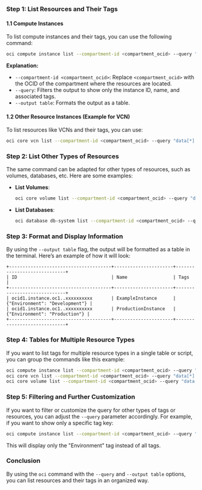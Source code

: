 ### Step 1: List Resources and Their Tags

#### 1.1 Compute Instances
To list compute instances and their tags, you can use the following command:

```bash
oci compute instance list --compartment-id <compartment_ocid> --query "data[*].{ID:id, Name:display-name, Tags:freeform-tags}" --output table
```

**Explanation:**
- `--compartment-id <compartment_ocid>`: Replace `<compartment_ocid>` with the OCID of the compartment where the resources are located.
- `--query`: Filters the output to show only the instance ID, name, and associated tags.
- `--output table`: Formats the output as a table.

#### 1.2 Other Resource Instances (Example for VCN)
To list resources like VCNs and their tags, you can use:

```bash
oci core vcn list --compartment-id <compartment_ocid> --query "data[*].{ID:id, Name:display-name, Tags:freeform-tags}" --output table
```

### Step 2: List Other Types of Resources
The same command can be adapted for other types of resources, such as volumes, databases, etc. Here are some examples:

- **List Volumes**:
  ```bash
  oci core volume list --compartment-id <compartment_ocid> --query "data[*].{ID:id, Name:display-name, Tags:freeform-tags}" --output table
  ```

- **List Databases**:
  ```bash
  oci database db-system list --compartment-id <compartment_ocid> --query "data[*].{ID:id, Name:display-name, Tags:freeform-tags}" --output table
  ```

### Step 3: Format and Display Information
By using the `--output table` flag, the output will be formatted as a table in the terminal. Here’s an example of how it will look:

```
+--------------------------------------+----------------------+-----------------------------+
| ID                                   | Name                 | Tags                        |
+--------------------------------------+----------------------+-----------------------------+
| ocid1.instance.oc1..xxxxxxxxxx       | ExampleInstance      | {"Environment": "Development"} |
| ocid1.instance.oc1..xxxxxxxxxx       | ProductionInstance   | {"Environment": "Production"} |
+--------------------------------------+----------------------+-----------------------------+
```

### Step 4: Tables for Multiple Resource Types
If you want to list tags for multiple resource types in a single table or script, you can group the commands like this example:

```bash
oci compute instance list --compartment-id <compartment_ocid> --query "data[*].{ID:id, Name:display-name, Tags:freeform-tags}" --output table
oci core vcn list --compartment-id <compartment_ocid> --query "data[*].{ID:id, Name:display-name, Tags:freeform-tags}" --output table
oci core volume list --compartment-id <compartment_ocid> --query "data[*].{ID:id, Name:display-name, Tags:freeform-tags}" --output table
```

### Step 5: Filtering and Further Customization
If you want to filter or customize the query for other types of tags or resources, you can adjust the `--query` parameter accordingly. For example, if you want to show only a specific tag key:

```bash
oci compute instance list --compartment-id <compartment_ocid> --query "data[*].{ID:id, Name:display-name, Tags:freeform-tags.Environment}" --output table
```

This will display only the "Environment" tag instead of all tags.

### Conclusion
By using the `oci` command with the `--query` and `--output table` options, you can list resources and their tags in an organized way.